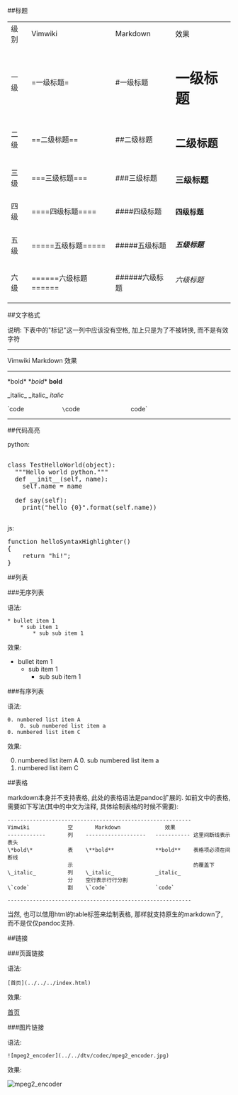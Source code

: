 <!---title:vimwiki与markdown语法速查-->
<!---keywords:语法,markdown,vimwiki,使用-->

##标题 

<table>
    <tr>
        <td> 级别 </td>
        <td> Vimwiki </td>
        <td> Markdown </td>
        <td> 效果 </td>
    </tr>
    <tr>
        <td> 一级 </td>
        <td> =一级标题= </td>
        <td> #一级标题 </td>
        <td><h1> 一级标题 </h1></td>
    </tr>
    <tr>
        <td> 二级 </td>
        <td> ==二级标题== </td>
        <td> ##二级标题 </td>
        <td><h2> 二级标题 </h2></td>
    </tr>
    <tr>
        <td> 三级 </td>
        <td> ===三级标题=== </td>
        <td> ###三级标题 </td>
        <td><h3> 三级标题 </h3></td>
    </tr>
    <tr>
        <td> 四级 </td>
        <td> ====四级标题==== </td>
        <td> ####四级标题 </td>
        <td><h4> 四级标题 </h4></td>
    </tr>
    <tr>
        <td> 五级 </td>
        <td> =====五级标题===== </td>
        <td> #####五级标题 </td>
        <td><h5> 五级标题 </h5></td>
    </tr>
    <tr>
        <td> 六级 </td>
        <td> ======六级标题====== </td>
        <td> ######六级标题 </td>
        <td><h6> 六级标题 </h6></td>
    </tr>
</table>


##文字格式 

说明: 下表中的"标记"这一列中应该没有空格, 加上只是为了不被转换, 而不是有效字符


----------------------------------------------------
Vimwiki           Markdown              效果
------------   -------------------     -------------
\*bold\*         \**bold**                **bold**

\_italic_          \_italic_              _italic_

\`code`            \`code`                `code`

----------------------------------------------------


##代码高亮

python:
<pre class="brush: python">

class TestHelloWorld(object):
  """Hello world python."""
  def __init__(self, name):
    self.name = name

  def say(self):
    print("hello {0}".format(self.name))

</pre> 

js:
<pre  class="brush: js;">
function helloSyntaxHighlighter()
{
	return "hi!";
}
</pre>


##列表 

###无序列表

语法:

    * bullet item 1
        * sub item 1
            * sub sub item 1

效果:

* bullet item 1
    * sub item 1
        * sub sub item 1



###有序列表

语法:

    0. numbered list item A
        0. sub numbered list item a
    0. numbered list item C

效果:

0. numbered list item A
    0. sub numbered list item a
0. numbered list item C




##表格 

markdown本身并不支持表格, 此处的表格语法是pandoc扩展的. 如前文中的表格, 需要如下写法(其中的中文为注释, 具体绘制表格的时候不需要):


    ----------------------------------------------------------
    Vimwiki            空       Markdown              效果
    ------------       列    -------------------   ----------- 这里间断线表示表头
    \*bold\*           表    \**bold**             **bold**    表格项必须在间断线
                       示                                      的覆盖下
    \_italic_          列    \_italic_             _italic_
                       分    空行表示行行分割
    \`code`            割    \`code`               `code`

    ----------------------------------------------------------

当然, 也可以借用html的table标签来绘制表格, 那样就支持原生的markdown了, 而不是仅仅pandoc支持.



##链接 

###页面链接

语法:

    [首页](../../../index.html)

效果:

[首页](../../../index.html)

###图片链接

语法:

    ![mpeg2_encoder](../../dtv/codec/mpeg2_encoder.jpg)

效果:

![mpeg2_encoder](../../dtv/codec/mpeg2_encoder.jpg)

<!-- vim:set tw=0:-->
